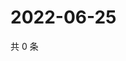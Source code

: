 # 2022-06-25

共 0 条

<!-- BEGIN WEIBO -->
<!-- 最后更新时间 Sat Jun 25 2022 21:22:39 GMT+0800 (China Standard Time) -->

<!-- END WEIBO -->
